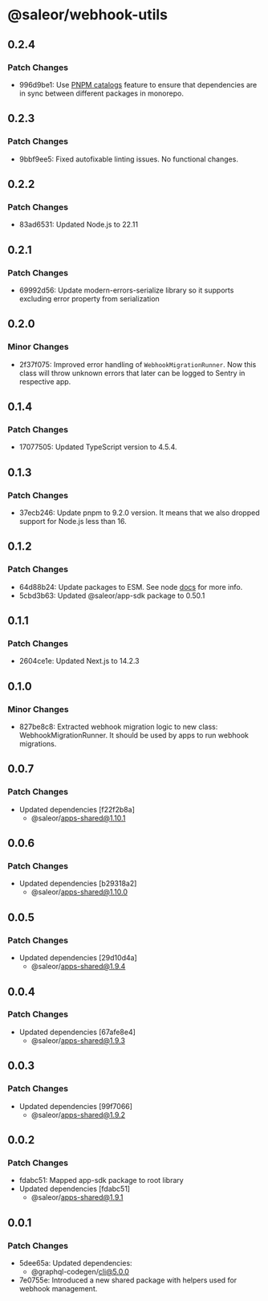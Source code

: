 # @saleor/webhook-utils

## 0.2.4

### Patch Changes

- 996d9be1: Use [PNPM catalogs](https://pnpm.io/catalogs) feature to ensure that dependencies are in sync between different packages in monorepo.

## 0.2.3

### Patch Changes

- 9bbf9ee5: Fixed autofixable linting issues. No functional changes.

## 0.2.2

### Patch Changes

- 83ad6531: Updated Node.js to 22.11

## 0.2.1

### Patch Changes

- 69992d56: Update modern-errors-serialize library so it supports excluding error property from serialization

## 0.2.0

### Minor Changes

- 2f37f075: Improved error handling of `WebhookMigrationRunner`. Now this class will throw unknown errors that later can be logged to Sentry in respective app.

## 0.1.4

### Patch Changes

- 17077505: Updated TypeScript version to 4.5.4.

## 0.1.3

### Patch Changes

- 37ecb246: Update pnpm to 9.2.0 version. It means that we also dropped support for Node.js less than 16.

## 0.1.2

### Patch Changes

- 64d88b24: Update packages to ESM. See node [docs](https://nodejs.org/api/esm.html) for more info.
- 5cbd3b63: Updated @saleor/app-sdk package to 0.50.1

## 0.1.1

### Patch Changes

- 2604ce1e: Updated Next.js to 14.2.3

## 0.1.0

### Minor Changes

- 827be8c8: Extracted webhook migration logic to new class: WebhookMigrationRunner. It should be used by apps to run webhook migrations.

## 0.0.7

### Patch Changes

- Updated dependencies [f22f2b8a]
  - @saleor/apps-shared@1.10.1

## 0.0.6

### Patch Changes

- Updated dependencies [b29318a2]
  - @saleor/apps-shared@1.10.0

## 0.0.5

### Patch Changes

- Updated dependencies [29d10d4a]
  - @saleor/apps-shared@1.9.4

## 0.0.4

### Patch Changes

- Updated dependencies [67afe8e4]
  - @saleor/apps-shared@1.9.3

## 0.0.3

### Patch Changes

- Updated dependencies [99f7066]
  - @saleor/apps-shared@1.9.2

## 0.0.2

### Patch Changes

- fdabc51: Mapped app-sdk package to root library
- Updated dependencies [fdabc51]
  - @saleor/apps-shared@1.9.1

## 0.0.1

### Patch Changes

- 5dee65a: Updated dependencies:
  - @graphql-codegen/cli@5.0.0
- 7e0755e: Introduced a new shared package with helpers used for webhook management.
